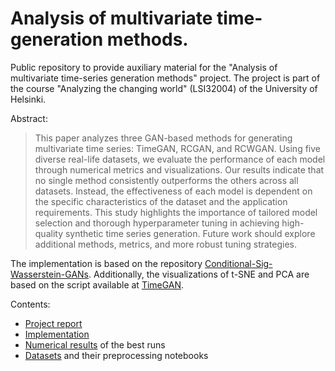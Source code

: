 # Analysis of multivariate time-generation methods.
Public repository to provide auxiliary material for the "Analysis of multivariate time-series generation methods" project. The project is part of the course "Analyzing the changing world" (LSI32004) of the University of Helsinki. 

Abstract:
> This paper analyzes three GAN-based methods for generating multivariate time series: TimeGAN,
RCGAN, and RCWGAN. Using five diverse real-life datasets, we evaluate the performance of each
model through numerical metrics and visualizations. Our results indicate that no single method
consistently outperforms the others across all datasets. Instead, the effectiveness of each model
is dependent on the specific characteristics of the dataset and the application requirements. This
study highlights the importance of tailored model selection and thorough hyperparameter tuning
in achieving high-quality synthetic time series generation. Future work should explore additional
methods, metrics, and more robust tuning strategies.

The implementation is based on the repository [Conditional-Sig-Wasserstein-GANs](https://github.com/SigCGANs/Conditional-Sig-Wasserstein-GANs). Additionally, the visualizations of t-SNE and PCA are based on the script available at [TimeGAN](https://github.com/jsyoon0823/TimeGAN/blob/master/metrics/visualization_metrics.py).

Contents:
- [Project report](Time-series_generation_Rämö.pdf)
- [Implementation](./src)
- [Numerical results](./src/numerical_results/) of the best runs
- [Datasets](./src/datasets) and their preprocessing notebooks
